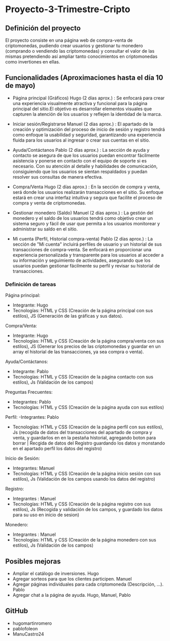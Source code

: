 # Proyecto-3-Trimestre-Cripto

## Definición del proyecto
El proyecto consiste en una página web de compra-venta de criptomonedas, pudiendo crear usuarios y gestionar tu monedero (comprando o vendiendo las criptomonedas) y consultar el valor de las mismas pretendiendo así ampliar tanto conocimientos en criptomonedas como invertiones en ellas.

## Funcionalidades (Aproximaciones hasta el día 10 de mayo)
- Página principal (Gráficos) Hugo (2 días aprox.) : Se enfocará para crear una experiencia visualmente atractiva y funcional para la página principal del sitio.El objetivo es desarrollar elementos visuales que capturen la atención de los usuarios y reflejen la identidad de la marca.

- Iniciar sesión/Registrarse Manuel (2 días aprox.) : El apartado de la creación y optimización del proceso de inicio de sesión y registro tendrá como enfoque la usabilidad y seguridad, garantizando una experiencia fluida para los usuarios al ingresar o crear sus cuentas en el sitio.

- Ayuda/Contáctanos Pablo (2 días aprox.) : La sección de ayuda y contacto se asegura de que los usuarios puedan encontrar fácilmente asistencia y ponerse en contacto con el equipo de soporte si es necesario. Con su atención al detalle y habilidades de comunicación, consiguiendo que los usuarios se sientan respaldados y puedan resolver sus consultas de manera efectiva.
  
- Compra/Venta Hugo (2 días aprox.) : En la sección de compra y venta, será donde los usuarios realizarán transacciones en el sitio. Su enfoque estará en crear una interfaz intuitiva y segura que facilite el proceso de compra y venta de criptomonedas. 
  
- Gestionar monedero (Saldo) Manuel (2 días aprox.) : La gestión del monedero y el saldo de los usuarios tendrá como objetivo crear un sistema seguro y fácil de usar que permita a los usuarios monitorear y administrar su saldo en el sitio. 
  
- Mi cuenta (Perfil, Historial compra-venta) Pablo (2 días aprox.) : La sección de "Mi cuenta" incluirá perfiles de usuario y un historial de sus transacciones de compra-venta. Se enfocará en proporcionar una experiencia personalizada y transparente para los usuarios al acceder a su información y seguimiento de actividades, asegurando que los usuarios puedan gestionar fácilmente su perfil y revisar su historial de transacciones.

### Definición de tareas

Página principal:
  - Integrante: Hugo
  - Tecnologías: HTML y CSS (Creación de la página principal con sus estilos), JS (Generación de las gráficas y sus datos).

Compra/Venta:
  - Integrante: Hugo
  - Tecnologías: HTML y CSS (Creación de la página compra/venta con sus estilos), JS (Generar los precios de las criptomonedas y guardar en un array el historial de las transacciones, ya sea compra o venta).

Ayuda/Contáctanos:
  - Integrante: Pablo
  - Tecnologías: HTML y CSS (Creación de la página contacto con sus estilos), Js (Validación de los campos)

Preguntas Frecuentes:
  - Integrantes: Pablo
  - Tecnologías: HTML y CSS (Creación de la página ayuda con sus estilos)

Perfil:
  -Integrantes: Pablo
  - Tecnologías: HTML y CSS (Creación de la página perfil con sus estilos), Js (recogida de datos del transacciones del apartado de compra y venta, y guardarlos en en la pestaña historial, agregando boton para borrar | Recgida de datos del Registro guardando los datos y monstando en el apartado perfil los datos del registro)

Inicio de Sesión:
  - Integrantes: Manuel
  - Tecnologías: HTML y CSS (Creación de la página inicio sesión con sus estilos), Js (Validación de los campos usando los datos del registro)

Registro:
  - Integrantes : Manuel
  - Tecnologías: HTML y CSS (Creación de la página registro con sus estilos), Js (Recogida y validación de los campos, y guardado los datos para su uso en inicio de sesion)

Monedero:
  - Integrantes : Manuel
  - Tecnologías: HTML y CSS (Creación de la página monedero con sus estilos), Js (Validación de los campos)

## Posibles mejoras
- Ampliar el catálogo de inversiones. Hugo
- Agregar sorteos para que los clientes participen. Manuel
- Agregar páginas individuales para cada criptomoneda (Descripción, ...). Pablo
- Agregar chat a la página de ayuda. Hugo, Manuel, Pablo

## GitHub
- hugomartinromero
- pablofoleon
- ManuCastro24
